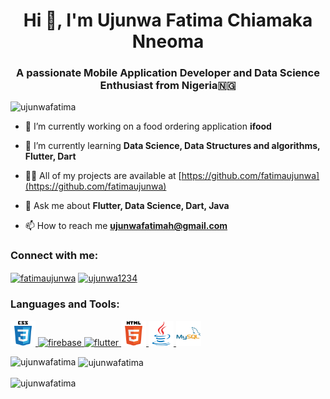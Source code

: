 <h1 align="center">Hi 👋, I'm Ujunwa Fatima Chiamaka Nneoma</h1>
<h3 align="center">A passionate Mobile Application Developer and Data Science Enthusiast from Nigeria🇳🇬</h3>

<p align="left"> <img src="https://komarev.com/ghpvc/?username=ujunwafatima&label=Profile%20views&color=0e75b6&style=flat" alt="ujunwafatima" /> </p>

- 🔭 I’m currently working on a food ordering application **ifood**

- 🌱 I’m currently learning **Data Science, Data Structures and algorithms, Flutter, Dart**

- 👨‍💻 All of my projects are available at [https://github.com/fatimaujunwa](https://github.com/fatimaujunwa)

- 💬 Ask me about **Flutter, Data Science, Dart, Java**

- 📫 How to reach me **ujunwafatimah@gmail.com**

<h3 align="left">Connect with me:</h3>
<p align="left">
<a href="https://linkedin.com/in/ujunwafatima" target="blank"><img align="center" src="https://raw.githubusercontent.com/rahuldkjain/github-profile-readme-generator/master/src/images/icons/Social/linked-in-alt.svg" alt="fatimaujunwa" height="30" width="40" /></a>
<a href="https://www.leetcode.com/ujunwa1234" target="blank"><img align="center" src="https://raw.githubusercontent.com/rahuldkjain/github-profile-readme-generator/master/src/images/icons/Social/leet-code.svg" alt="ujunwa1234" height="30" width="40" /></a>
</p>

<h3 align="left">Languages and Tools:</h3>
<p align="left"> <a href="https://www.w3schools.com/css/" target="_blank" rel="noreferrer"> <img src="https://raw.githubusercontent.com/devicons/devicon/master/icons/css3/css3-original-wordmark.svg" alt="css3" width="40" height="40"/> </a> <a href="https://firebase.google.com/" target="_blank" rel="noreferrer"> <img src="https://www.vectorlogo.zone/logos/firebase/firebase-icon.svg" alt="firebase" width="40" height="40"/> </a> <a href="https://flutter.dev" target="_blank" rel="noreferrer"> <img src="https://www.vectorlogo.zone/logos/flutterio/flutterio-icon.svg" alt="flutter" width="40" height="40"/> </a> <a href="https://www.w3.org/html/" target="_blank" rel="noreferrer"> <img src="https://raw.githubusercontent.com/devicons/devicon/master/icons/html5/html5-original-wordmark.svg" alt="html5" width="40" height="40"/> </a> <a href="https://www.java.com" target="_blank" rel="noreferrer"> <img src="https://raw.githubusercontent.com/devicons/devicon/master/icons/java/java-original.svg" alt="java" width="40" height="40"/> </a> <a href="https://www.mysql.com/" target="_blank" rel="noreferrer"> <img src="https://raw.githubusercontent.com/devicons/devicon/master/icons/mysql/mysql-original-wordmark.svg" alt="mysql" width="40" height="40"/> </a> </p>

<p><img align="left" src="https://github-readme-stats.vercel.app/api/top-langs?username=fatimaujunwa&show_icons=true&locale=en&layout=compact" alt="ujunwafatima" /></p>

<p>&nbsp;<img align="center" src="https://github-readme-stats.vercel.app/api?username=fatimaujunwa&show_icons=true&locale=en" alt="ujunwafatima" /></p>

<p><img align="center" src="https://github-readme-streak-stats.herokuapp.com/?user=fatimaujunwa&" alt="ujunwafatima" /></p>

